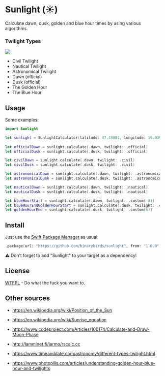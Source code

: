 # Sunlight (☀️)

Calculate dawn, dusk, golden and blue hour times by using various algorithms.



### Twilight Types

![](https://www.photopills.com/sites/default/files/tutorials/2014/twilights-magic-hours.jpg)



- Civil Twilight
- Nautical Twilight
- Astronomical Twilight
- Dawn (official)
- Dusk (official)
- The Golden Hour
- The Blue Hour



## Usage

Some examples:

```swift
import Sunlight

let sunlight = SunlightCalculator(latitude: 47.49801, longitude: 19.03991)
        
let officialDawn = sunlight.calculate(.dawn, twilight: .official)
let officialDusk = sunlight.calculate(.dusk, twilight: .official)

let civilDawn = sunlight.calculate(.dawn, twilight: .civil)
let civilDusk = sunlight.calculate(.dusk, twilight: .civil)

let astronomicalDawn = sunlight.calculate(.dawn, twilight: .astronomical)
let astronomicalDusk = sunlight.calculate(.dusk, twilight: .astronomical)

let nauticalDawn = sunlight.calculate(.dawn, twilight: .nautical)
let nauticalDusk = sunlight.calculate(.dusk, twilight: .nautical)

let blueHourStart = sunlight.calculate(.dawn, twilight: .custom(-8))
let blueHourEndGoldenHourStart = sunlight.calculate(.dusk, twilight: .custom(-4))
let goldenHourEnd = sunlight.calculate(.dusk, twilight: .custom(6))

```



## Install

Just use the [Swift Package Manager](https://theswiftdev.com/2017/11/09/swift-package-manager-tutorial/) as usual:

```swift
.package(url: "https://github.com/binarybirds/sunlight", from: "1.0.0"),
```

⚠️ Don't forget to add "Sunlight" to your target as a dependency!



## License

[WTFPL](LICENSE) - Do what the fuck you want to.



## Other sources

- https://en.wikipedia.org/wiki/Position_of_the_Sun 
- https://en.wikipedia.org/wiki/Sunrise_equation 

- https://www.codeproject.com/Articles/100174/Calculate-and-Draw-Moon-Phase 

- http://lamminet.fi/jarmo/rscalc.cc 

- https://www.timeanddate.com/astronomy/different-types-twilight.html 

- https://www.photopills.com/articles/understanding-golden-hour-blue-hour-and-twilights


